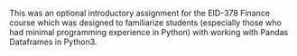 This was an optional introductory assignment for the EID-378 Finance course which was designed to familiarize students (especially those who had minimal programming experience in Python) with working with Pandas Dataframes in Python3.
